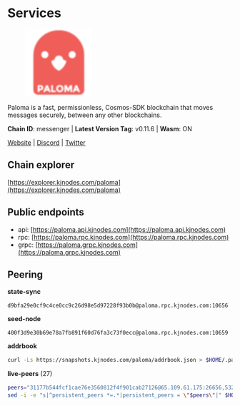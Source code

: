 # Services

<figure><img src="https://raw.githubusercontent.com/kj89/cosmos-images/main/logos/paloma.png" width="150" alt=""><figcaption></figcaption></figure>

Paloma is a fast, permissionless, Cosmos-SDK blockchain that  moves messages securely, between any other blockchains.

**Chain ID**: messenger | **Latest Version Tag**: v0.11.6 | **Wasm**: ON

[Website](https://www.palomachain.com) | [Discord](https://discord.gg/tKVFpfdSw4) | [Twitter](https://twitter.com/paloma_chain)




## Chain explorer
[https://explorer.kjnodes.com/paloma](https://explorer.kjnodes.com/paloma)

## Public endpoints

* api: [https://paloma.api.kjnodes.com](https://paloma.api.kjnodes.com)
* rpc: [https://paloma.rpc.kjnodes.com](https://paloma.rpc.kjnodes.com)
* grpc: [https://paloma.grpc.kjnodes.com](https://paloma.grpc.kjnodes.com)

## Peering

**state-sync**

```text
d9bfa29e0cf9c4ce0cc9c26d98e5d97228f93b0b@paloma.rpc.kjnodes.com:10656
```

**seed-node**

```text
400f3d9e30b69e78a7fb891f60d76fa3c73f0ecc@paloma.rpc.kjnodes.com:10659
```

**addrbook**
```bash
curl -Ls https://snapshots.kjnodes.com/paloma/addrbook.json > $HOME/.paloma/config/addrbook.json
```

**live-peers** (27)
```bash
peers="31177b544fcf1cae76e3560812f4f901cab27126@65.109.61.175:26656,5321570794c61a8285505812cb7ebd6308a86583@65.109.113.253:26656,4569193b58dfc6d9ca9acd4e2bcabf596e5b6b3c@65.21.7.251:10656,317141e329bc214a76ba92201f6818574ebe5323@135.181.114.98:36656,ef1cd7da8319351b51ec930924929d03a5b76dc3@65.108.225.57:26656,f4c43099e04b721c54a454dad85f61da49be90bc@65.108.199.222:28656,7eae755c119f538e0dc99f3c37289de628bc9526@209.182.239.169:26656,9cf215d69773173a4c40eb2e811cea8aa7e37432@213.239.216.252:21656,7e93f6409ade895fe301b502d6fb9dfb96343a34@135.125.5.34:54056,dfa0d66a3713bf6b49bc509a2a4fc75bee042a30@23.88.77.188:20009,8af8dfa817359036f55f6793b0ed4bcce8884027@85.14.245.70:26656,2c6772b11c1f9eff2a923eb2bf808543cdd501c5@79.143.179.196:26656,e4b7cdd48c39c355e9a3480f4f4d5afab8fb0e08@46.0.203.78:26637,22e7a98b54070bee0f504305d9ed0fb7a2b24ab6@34.221.60.207:26656,d9bfa29e0cf9c4ce0cc9c26d98e5d97228f93b0b@65.109.88.38:10656,15f4b11b50810b5046679a12b494e42a2c9034fd@65.109.30.12:26656,b92c94f00b46500a5ff8920acd438c0873c2f9da@50.116.13.101:26656,b41423c8b181c3f2c47df39cca12e7d9bfcfd75e@213.239.215.77:21656,527200c42834243b6dc8dacbe26423b7e6577e0f@138.201.129.102:26656,e833844c00b8ce60ce6826f170becfa18e6172c2@46.4.27.59:26656,124cbe860f1eaa8084444587928db17c78ebd8f3@149.90.94.145:26658,8ed8cddfac504d986a2c6545def0e57b2c6aa5db@65.109.106.172:38656,08c242d4505c5db223647069fdc0acb6e90079aa@65.109.106.214:26656,16f0d09580054101394ea08bbb48b1ad5bb91a27@95.214.52.144:10656,19165f3248f358ded53c3f51cf97a22123560b86@65.109.69.154:38656,98b54cd6696e616fe966008ebf2bac409e3e0773@65.108.194.44:26656,41a47bae18f81c1f626e4b238221b77e274424d7@45.33.65.223:26656"
sed -i -e "s|^persistent_peers *=.*|persistent_peers = \"$peers\"|" $HOME/.paloma/config/config.toml
```

